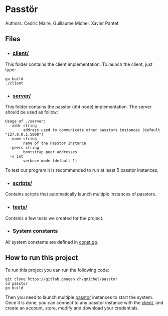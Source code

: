 # Passtör

Authors: Cedric Maire, Guillaume Michel, Xavier Pantet

## Files

- ### [client/](client)

This folder contains the client implementation. To launch the client, just type:
```
go build
./client
````

- ### [server/](server)

This folder contains the passtor (dht node) implementation. The server should be used as follow:

```
Usage of ./server:
  -addr string
    	address used to communicate other passtors instances (default "127.0.0.1:5000")
  -name string
    	name of the Passtor instance
  -peers string
    	bootstrap peer addresses
  -v int
    	verbose mode (default 1)
```

To test our program it is recommended to run at least 5 passtor instances.

- ### [scripts/](scripts)

Contains scripts that automatically launch multiple instances of passtors.

- ### [tests/](tests)

Contains a few tests we created for the project.

- ### System constants

All system constants are defined in [const.go](const.go).

## How to run this project

To run this project you can run the following code:

```
git clone https://gitlab.gnugen.ch/gmichel/passtor
cd passtor
go build
```

Then you need to launch multiple [passtor](server/server.go) instances to start the system. Once it is done, you can connect to any passtor instance with the [client](client/client.go), and create an account, store, modify and download your credentials.
